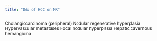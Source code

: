 ```yaml
---
title: "Ddx of HCC on MR"
---
```

Cholangiocarcinoma (peripheral)
Nodular regenerative hyperplasia
Hypervascular metastases
Focal nodular hyperplasia
Hepatic cavernous hemangioma

